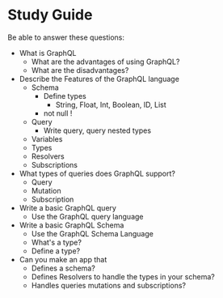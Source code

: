 # Study Guide 

Be able to answer these questions:

- What is GraphQL
  - What are the advantages of using GraphQL?
  - What are the disadvantages?
- Describe the Features of the GraphQL language
  - Schema
    - Define types
      - String, Float, Int, Boolean, ID, List
    - not null !
  - Query 
    - Write query, query nested types
  - Variables
  - Types  
  - Resolvers
  - Subscriptions 
- What types of queries does GraphQL support?
  - Query
  - Mutation
  - Subscription
- Write a basic GraphQL query
  - Use the GraphQL query language
- Write a basic GraphQL Schema 
  - Use the GraphQL Schema Language
  - What's a type? 
  - Define a type?
- Can you make an app that 
  - Defines a schema?
  - Defines Resolvers to handle the types in your schema?
  - Handles queries mutations and subscriptions?



